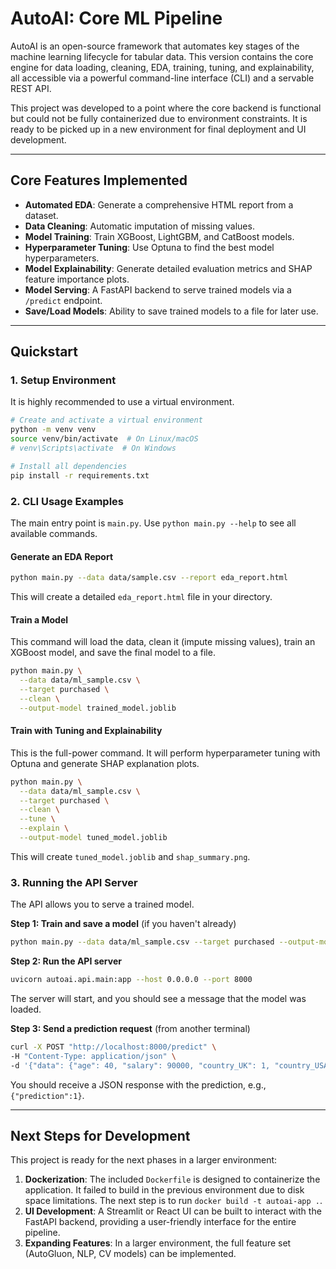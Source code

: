 # AutoAI: Core ML Pipeline

AutoAI is an open-source framework that automates key stages of the machine learning lifecycle for tabular data. This version contains the core engine for data loading, cleaning, EDA, training, tuning, and explainability, all accessible via a powerful command-line interface (CLI) and a servable REST API.

This project was developed to a point where the core backend is functional but could not be fully containerized due to environment constraints. It is ready to be picked up in a new environment for final deployment and UI development.

---

## Core Features Implemented

*   **Automated EDA**: Generate a comprehensive HTML report from a dataset.
*   **Data Cleaning**: Automatic imputation of missing values.
*   **Model Training**: Train XGBoost, LightGBM, and CatBoost models.
*   **Hyperparameter Tuning**: Use Optuna to find the best model hyperparameters.
*   **Model Explainability**: Generate detailed evaluation metrics and SHAP feature importance plots.
*   **Model Serving**: A FastAPI backend to serve trained models via a `/predict` endpoint.
*   **Save/Load Models**: Ability to save trained models to a file for later use.

---

## Quickstart

### 1. Setup Environment

It is highly recommended to use a virtual environment.

```bash
# Create and activate a virtual environment
python -m venv venv
source venv/bin/activate  # On Linux/macOS
# venv\Scripts\activate  # On Windows

# Install all dependencies
pip install -r requirements.txt
```

### 2. CLI Usage Examples

The main entry point is `main.py`. Use `python main.py --help` to see all available commands.

#### Generate an EDA Report
```bash
python main.py --data data/sample.csv --report eda_report.html
```
This will create a detailed `eda_report.html` file in your directory.

#### Train a Model
This command will load the data, clean it (impute missing values), train an XGBoost model, and save the final model to a file.
```bash
python main.py \
  --data data/ml_sample.csv \
  --target purchased \
  --clean \
  --output-model trained_model.joblib
```

#### Train with Tuning and Explainability
This is the full-power command. It will perform hyperparameter tuning with Optuna and generate SHAP explanation plots.
```bash
python main.py \
  --data data/ml_sample.csv \
  --target purchased \
  --clean \
  --tune \
  --explain \
  --output-model tuned_model.joblib
```
This will create `tuned_model.joblib` and `shap_summary.png`.

### 3. Running the API Server

The API allows you to serve a trained model.

**Step 1: Train and save a model** (if you haven't already)
```bash
python main.py --data data/ml_sample.csv --target purchased --output-model trained_model.joblib
```

**Step 2: Run the API server**
```bash
uvicorn autoai.api.main:app --host 0.0.0.0 --port 8000
```
The server will start, and you should see a message that the model was loaded.

**Step 3: Send a prediction request** (from another terminal)
```bash
curl -X POST "http://localhost:8000/predict" \
-H "Content-Type: application/json" \
-d '{"data": {"age": 40, "salary": 90000, "country_UK": 1, "country_USA": 0}}'
```
You should receive a JSON response with the prediction, e.g., `{"prediction":1}`.

---

## Next Steps for Development

This project is ready for the next phases in a larger environment:

1.  **Dockerization**: The included `Dockerfile` is designed to containerize the application. It failed to build in the previous environment due to disk space limitations. The next step is to run `docker build -t autoai-app .`.
2.  **UI Development**: A Streamlit or React UI can be built to interact with the FastAPI backend, providing a user-friendly interface for the entire pipeline.
3.  **Expanding Features**: In a larger environment, the full feature set (AutoGluon, NLP, CV models) can be implemented.
